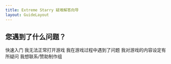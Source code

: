 ```yaml
---
title: Extreme Starry 疑难解答向导
layout: GuideLayout
---
```


## 您遇到了什么问题？

<GuideButton to="/FAQ/QuickStart">快速入门</GuideButton>
<GuideButton to="/FAQ/Error">我无法正常打开游戏</GuideButton>
<GuideButton to="/FAQ/Problem">我在游戏过程中遇到了问题</GuideButton>
<GuideButton to="/FAQ/Question">我对游戏的内容设定有所疑问</GuideButton>
<GuideButton to="/FAQ/Support">我想联系/赞助制作组</GuideButton>
